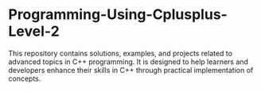 # Programming-Using-Cplusplus-Level-2
This repository contains solutions, examples, and projects related to advanced topics in C++ programming. It is designed to help learners and developers enhance their skills in C++ through practical implementation of concepts.
